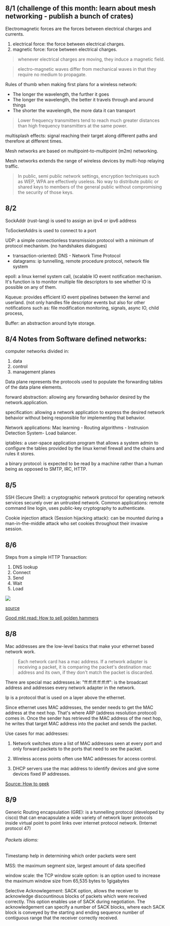 8/1 (challenge of this month: learn about mesh networking - publish a bunch of crates)
--------

Electromagnetic forces are the forces between electrical charges and currents.

1. electrical force: the force between electrical charges.
2. magnetic force: force between electrical charges.

> whenever electrical charges are moving, they induce a magnetic field.

> electro-magnetic waves differ from mechanical waves in that they require no medium to propagate.

Rules of thumb when making first plans for a wireless network:

* The longer the wavelength, the further it goes
* The longer the wavelength, the better it travels through and around things
* The shorter the wavelength, the more data it can transport

> Lower frequency transmitters tend to reach much greater distances than high frequency transmitters at the same power.

multisplash effects: signal reaching their target along different paths and therefore at different times.

Mesh networks are based on multipoint-to-multipoint (m2m) networking.

Mesh networks extends the range of wireless devices by multi-hop relaying traffic.

> In public, semi public network settings, encryption techniques such as WEP, WPA are effectively useless. No way to distribute public or shared keys to members of the general public without compromising the security of those keys.

8/2
-----
SockAddr (rust-lang) is used to assign an ipv4 or ipv6 address

ToSocketAddrs is used to connect to a port

UDP: a simple connectionless transmission protocol with a minimum of protocol mechanism. (no handshakes dialogues)

* transaction-oriented: DNS - Network Time Protocol
* datagrams: ip tunnelling, remote procedure protocol, network file system

epoll: a linux kernel system call, (scalable IO event notification mechanism. It's function is to monitor multiple file descriptors to see whether IO is possible on any of them.

Kqueue: provides efficient IO event pipelines between the kernel and userland. (not only handles file descriptor events but also for other notifications such as: file modification monitoring, signals, async IO, child process,

Buffer: an abstraction around byte storage.

8/4 Notes from Software defined networks:
-----

computer networks divided in:

1. data
2. control
3. management planes

Data plane represents the protocols used to populate the forwarding tables of the data plane elements.

forward abstraction: allowing any forwarding behavior desired by the network.application.

specification: allowing a network application to express the desired network behavior without being responsible for implementing that behavior.

Network applications: Mac learning - Routing algorithms - Instrusion Detection System- Load balancer.

iptables: a user-space application program that allows a system admin to configure the tables provided by the linux kernel firewall and the chains and rules it stores.

a binary protocol: is expected to be read by a machine rather than a human being as opposed to SMTP, IRC, HTTP.

8/5
---

SSH (Secure Shell): a cryptographic network protocol for operating network services securely over an untrusted network. Common applications: remote command line login, uses public-key cryptography to authenticate.

Cookie injection attack (Session hijacking attack): can be mounted during a man-in-the-middle attack who set cookies throughout their invasive session.

8/6
-----
Steps from a simple HTTP Transaction:

1. DNS lookup
2. Connect
3. Send
4. Wait
5. Load

![](http://res.cloudinary.com/masteryoperation/image/upload/v1470511302/Screen_Shot_2016-08-06_at_3.21.16_PM_bdquvv.png)

[source](http://blog.catchpoint.com/2010/09/17/anatomyhttp/)

[Good mkt read: How to sell golden hammers](http://c2.com/cgi/wiki?HowToSellGoldenHammers)

8/8
--------
Mac addresses are the low-level basics that make your ethernet based network work.

> Each network card has a mac address. If a network adapter is receiving a packet, it is comparing the packet's destination mac address and its own, if they don't match the packet is discarded.

There are special mac addresses.ie: "ff:ff:ff:ff:ff:ff": is the broadcast address and addresses every network adapter in the network.

Ip is a protocol that is used on a layer above the ethernet.

Since ethernet uses MAC addresses, the sender needs to get the MAC address at the next hop. That's where ARP (address resolution protocol) comes in. Once the sender has retrieved the MAC address of the next hop, he writes that target MAC address into the packet and sends the packet.

Use cases for mac addresses:

1. Network switches store a list of MAC addresses seen at every port and only forward packets to the ports that need to see the packet.

2. Wireless access points often use MAC addresses for access control.

3. DHCP servers use the mac address to identify devices and give some devices fixed IP addresses.

[Source: How to geek](http://www.howtogeek.com/169540/what-exactly-is-a-mac-address-used-for/)

8/9
-----

Generic Routing encapsulation (GRE): is a tunnelling protocol (developed by cisco) that can enacapsulate a wide variety of network layer protocols inside virtual point to point links over internet protocol network. (Internet protocol 47)

###### Packets idioms:

Timestamp help in determining which order packets were sent

MSS: the maximum segment size, largest amount of data specified

window scale: the TCP window scale option: is an option used to increase the maximum window size from 65,535 bytes to 1gigabytes

Selective Acknowlegement: SACK option, allows the receiver to acknowledge discountinous blocks of packets which were received correctly. This option enables use of SACK during negotiation. The acknowledgement can specify a number of SACK blocks, where each SACK block is conveyed by the starting and ending sequence number of contiguous range that the receiver correctly received.
